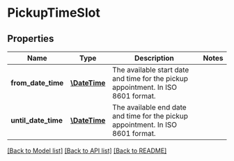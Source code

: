 # PickupTimeSlot

## Properties
Name | Type | Description | Notes
------------ | ------------- | ------------- | -------------
**from_date_time** | [**\DateTime**](\DateTime.md) | The available start date and time for the pickup appointment. In ISO 8601 format. | 
**until_date_time** | [**\DateTime**](\DateTime.md) | The available end date and time for the pickup appointment. In ISO 8601 format. | 

[[Back to Model list]](../../README.md#documentation-for-models) [[Back to API list]](../../README.md#documentation-for-api-endpoints) [[Back to README]](../../README.md)

